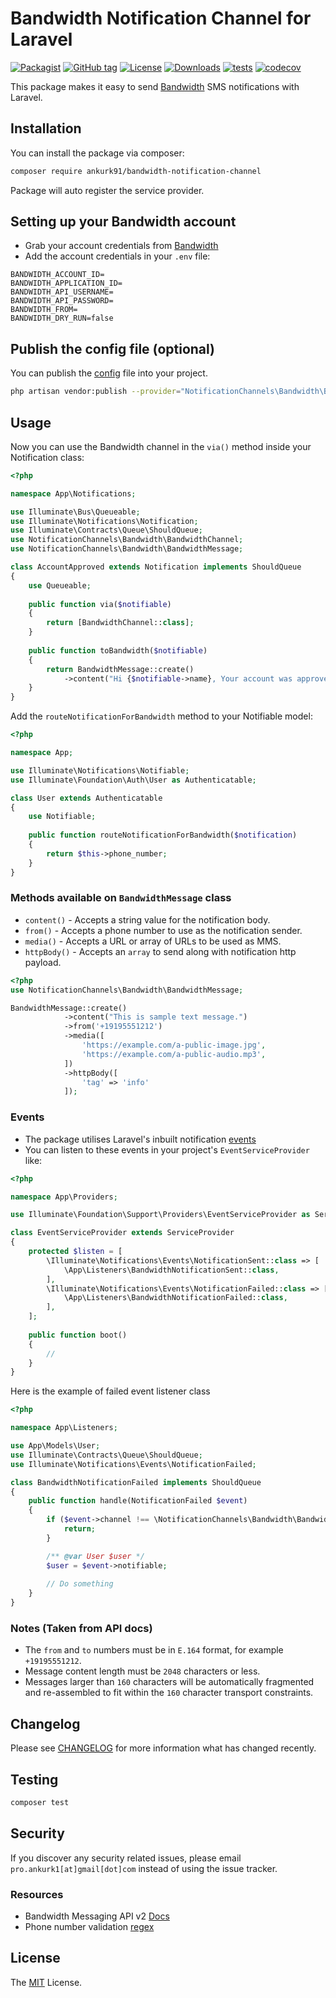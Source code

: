 # Bandwidth Notification Channel for Laravel

[![Packagist](https://badgen.net/packagist/v/ankurk91/bandwidth-notification-channel)](https://packagist.org/packages/ankurk91/bandwidth-notification-channel)
[![GitHub tag](https://badgen.net/github/tag/ankurk91/bandwidth-notification-channel)](https://github.com/ankurk91/bandwidth-notification-channel/releases)
[![License](https://badgen.net/packagist/license/ankurk91/bandwidth-notification-channel)](LICENSE.txt)
[![Downloads](https://badgen.net/packagist/dt/ankurk91/bandwidth-notification-channel)](https://packagist.org/packages/ankurk91/bandwidth-notification-channel/stats)
[![tests](https://github.com/ankurk91/bandwidth-notification-channel/workflows/tests/badge.svg)](https://github.com/ankurk91/bandwidth-notification-channel/actions)
[![codecov](https://codecov.io/gh/ankurk91/bandwidth-notification-channel/branch/master/graph/badge.svg)](https://codecov.io/gh/ankurk91/bandwidth-notification-channel)

This package makes it easy to send [Bandwidth](https://www.bandwidth.com/messaging/sms-api/) SMS notifications with
Laravel.

## Installation

You can install the package via composer:

```bash
composer require ankurk91/bandwidth-notification-channel
```

Package will auto register the service provider.

## Setting up your Bandwidth account

* Grab your account credentials from [Bandwidth](https://new.dev.bandwidth.com/docs/account/credentials)
* Add the account credentials in your `.env` file:

```dotenv
BANDWIDTH_ACCOUNT_ID=
BANDWIDTH_APPLICATION_ID=
BANDWIDTH_API_USERNAME=
BANDWIDTH_API_PASSWORD=
BANDWIDTH_FROM=
BANDWIDTH_DRY_RUN=false
```

## Publish the config file (optional)

You can publish the [config](./config/bandwidth.php) file into your project.

```bash
php artisan vendor:publish --provider="NotificationChannels\Bandwidth\BandwidthServiceProvider" --tag="config"
```

## Usage

Now you can use the Bandwidth channel in the `via()` method inside your Notification class:

```php
<?php

namespace App\Notifications;

use Illuminate\Bus\Queueable;
use Illuminate\Notifications\Notification;
use Illuminate\Contracts\Queue\ShouldQueue;
use NotificationChannels\Bandwidth\BandwidthChannel;
use NotificationChannels\Bandwidth\BandwidthMessage;

class AccountApproved extends Notification implements ShouldQueue
{
    use Queueable;
      
    public function via($notifiable)
    {
        return [BandwidthChannel::class];
    }
  
    public function toBandwidth($notifiable)
    {
        return BandwidthMessage::create()
            ->content("Hi {$notifiable->name}, Your account was approved!");
    }
}
```

Add the `routeNotificationForBandwidth` method to your Notifiable model:

```php
<?php

namespace App;

use Illuminate\Notifications\Notifiable;
use Illuminate\Foundation\Auth\User as Authenticatable;

class User extends Authenticatable
{
    use Notifiable;
      
    public function routeNotificationForBandwidth($notification)
    {
        return $this->phone_number;
    }
}
```

### Methods available on `BandwidthMessage` class

* `content()` - Accepts a string value for the notification body.
* `from()` - Accepts a phone number to use as the notification sender.
* `media()` - Accepts a URL or array of URLs to be used as MMS.
* `httpBody()` - Accepts an `array` to send along with notification http payload.

```php
<?php
use NotificationChannels\Bandwidth\BandwidthMessage;

BandwidthMessage::create()
            ->content("This is sample text message.")
            ->from('+19195551212')
            ->media([
                'https://example.com/a-public-image.jpg',
                'https://example.com/a-public-audio.mp3',
            ])
            ->httpBody([
                'tag' => 'info'         
            ]);
```

### Events

* The package utilises Laravel's inbuilt
  notification [events](https://laravel.com/docs/9.x/notifications#notification-events)
* You can listen to these events in your project's `EventServiceProvider` like:

```php
<?php

namespace App\Providers;

use Illuminate\Foundation\Support\Providers\EventServiceProvider as ServiceProvider;

class EventServiceProvider extends ServiceProvider
{
    protected $listen = [
        \Illuminate\Notifications\Events\NotificationSent::class => [
            \App\Listeners\BandwidthNotificationSent::class,
        ],
        \Illuminate\Notifications\Events\NotificationFailed::class => [
            \App\Listeners\BandwidthNotificationFailed::class,
        ],
    ];
    
    public function boot()
    {
        //
    }
}
```

Here is the example of failed event listener class
```php
<?php

namespace App\Listeners;

use App\Models\User;
use Illuminate\Contracts\Queue\ShouldQueue;
use Illuminate\Notifications\Events\NotificationFailed;

class BandwidthNotificationFailed implements ShouldQueue
{
    public function handle(NotificationFailed $event)
    {
        if ($event->channel !== \NotificationChannels\Bandwidth\BandwidthChannel::class) {
            return;
        }

        /** @var User $user */
        $user = $event->notifiable;
        
        // Do something
    }
}
```

### Notes (Taken from API docs)

* The `from` and `to` numbers must be in `E.164` format, for example `+19195551212`.
* Message content length must be `2048` characters or less.
* Messages larger than `160` characters will be automatically fragmented and re-assembled to fit within the `160`
  character transport constraints.

## Changelog

Please see [CHANGELOG](CHANGELOG.md) for more information what has changed recently.

## Testing

```bash
composer test
```

## Security

If you discover any security related issues, please email `pro.ankurk1[at]gmail[dot]com` instead of using the issue
tracker.

### Resources

* Bandwidth Messaging API v2 [Docs](https://new.dev.bandwidth.com/docs/messaging)
* Phone number validation [regex](https://stackoverflow.com/questions/6478875)

## License

The [MIT](https://opensource.org/licenses/MIT) License.
